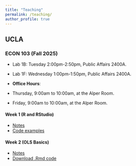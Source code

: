 ```yaml
---
title: "Teaching"
permalink: /teaching/
author_profile: true
---
```

## UCLA
### ECON 103 (Fall 2025)
* Lab 1B: Tuesday 2:00pm-2:50pm, Public Affairs 2400A.
* Lab 1F: Wednesday 1:00pm-1:50pm, Public Affairs 2400A.
  
* **Office Hours**:
* Thursday, 9:00am to 10:00am, at the Alper Room.
* Friday, 9:00am to 10:00am, at the Alper Room.
  
#### Week 1 (R and RStudio)
* [Notes](/files/UCLA/Econ103/Week_1/Week_1_2025.pdf)
* [Code examples](/files/UCLA/Econ103/Week_1/Week_1.R)


#### Week 2 (OLS Basics)
* [Notes](/files/UCLA/Econ103/Week_2/Week_2_103.pdf)
* [Download .Rmd code](https://raw.githubusercontent.com/franciscodiazvaldes/franciscodiazvaldes.github.io/master/files/UCLA/Econ103/Week_2/week2_code.Rmd)









<!--
## Lecturer
### University of Chile
#### Master of Arts in Economics
* Workshop: MATLAB and Introduction to Dynamic Programming
  
### Universidad de los Andes, Chile
#### Bachelor of Arts in Economics 
* Monetary Macroeconomics
* Industrial Organization
* Probability Theory  

#### Master of Arts in Economics
* Microeconomic Theory I 

## Teaching Assistant

### University of Chile
#### Bachelor of Arts in Economics
* Introduction to Statistics
* Political Economy
* Econometrics (Quantitative Methods II)

#### Master of Arts in Economics
* Macroeconomics I (Prof. Rómulo Chumacero and Álvaro García-Marín)
* Macroeconomics II (Prof. Eduardo Engel)
* Econometrics I (Prof. Valentina Paredes)
* Econometrics II (Prof. Rómulo Chumacero)
-->


